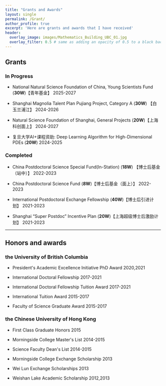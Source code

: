 ```yaml
---
title: "Grants and Awards"
layout: single
permalink: /Grant/
author_profile: true
excerpt: 'Here are grants and awards that I have received'
header:
  overlay_image: images/Mathematics_Building_UBC_01.jpg
  overlay_filter: 0.5 # same as adding an opacity of 0.5 to a black background
---
```


## Grants

### In Progress

+ National Natural Science Foundation of China, Young Scientists Fund (**30W**)【青年基金】   2025-2027

+ Shanghai Magnolia Talent Plan Pujiang Project, Category A (**30W**) 【白玉兰浦江】  2024-2026

+ Natural Science Foundation of Shanghai, General Projects (**20W**)【上海科创面上】     2024-2027
 
+ 复旦大学AI+课程资助: Deep Learning Algorithm for High-Dimensional PDEs  (**20W**)      2024-2025

### Completed  

+ China Postdoctoral Science Special Fund(In-Station)   (**18W**) 【博士后基金（站中）】   2022-2023 
            
+ China Postdoctoral Science Fund    (**8W**)【博士后基金（面上）】     2022-2023

+ International Postdoctoral Exchange Fellowship    (**40W**)【博士后引进计划】       2021-2023

+ Shanghai “Super Postdoc” Incentive Plan   (**20W**)【上海超级博士后激励计划】       2021-2023

---


##  Honors and awards


### the University of British Columbia
+ President's Academic Excellence Initiative PhD Award                  2020,2021

+ International Doctoral Fellowship                                    2017-2021

+ International Doctoral Fellowship Tuition Award                     2017-2021

+ International Tuition Award                                         2015-2017
  
+ Faculty of Science Graduate Award                                 2015-2017     



### the Chinese University of Hong Kong

+ First Class Graduate Honors                                            2015

+ Morningside College Master's List                                    2014-2015

+ Science Faculty Dean's List                                          2014-2015

+ Morningside College Exchange Scholarship                           2013
  
+ Wei Lun Exchange Scholarships                                     2013

+ Weishan Lake Academic Scholarship                          2012,2013



